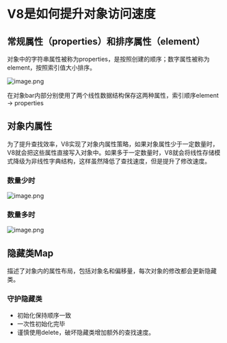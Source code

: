 # V8是如何提升对象访问速度

## 常规属性（properties）和排序属性（element）

对象中的字符串属性被称为properties，是按照创建的顺序；数字属性被称为element，按照索引值大小排序。

![image.png](https://cdn.jsdelivr.net/gh/yunshen-1995/pic-bed@main/img/20230507113407.png)


在对象bar内部分别使用了两个线性数据结构保存这两种属性，索引顺序element → properties

## 对象内属性

为了提升查找效率，V8实现了对象内属性策略，如果对象属性少于一定数量时，V8就会把这些属性直接写入对象中。如果多于一定数量时，V8就会将线性存储模式降级为非线性字典结构，这样虽然降低了查找速度，但是提升了修改速度。

### 数量少时

![image.png](https://cdn.jsdelivr.net/gh/yunshen-1995/pic-bed@main/img/20230507113419.png)

### 数量多时

![image.png](https://cdn.jsdelivr.net/gh/yunshen-1995/pic-bed@main/img/20230507113506.png)


## 隐藏类Map

描述了对象内的属性布局，包括对象名和偏移量，每次对象的修改都会更新隐藏类。

### 守护隐藏类

- 初始化保持顺序一致
- 一次性初始化完毕
- 谨慎使用delete，破坏隐藏类增加额外的查找速度。

